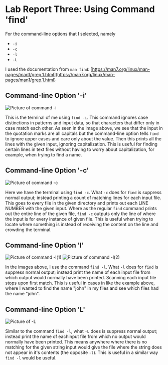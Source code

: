 # Lab Report Three: Using Command 'find'

For the command-line options that I selected, namely 

- `-i`
- `-c`
- `-l`
- `-L`

I used the documentation from `man find`: [https://man7.org/linux/man-pages/man1/grep.1.html](https://man7.org/linux/man-pages/man1/grep.1.html)

## Command-line Option '-i'

![Picture of command -i](https://migelangel04.github.io/cse15l-lab-reports/LabReport3(1).png)

This is the terminal of me using `find -i`. This command ignores case distinctions in patterns and input data, so 
that characters that differ only in case match each other. As seen in the image above, we see that the input in the quotation marks are all capitals 
but the command-line option tells `find` to ignore upper cases and care only about the value. Then this prints all the lines with the given input, ignoring 
capitalization. This is useful for finding certain lines in text files without having to worry about capitalization, for example, when trying to find a name.

## Command-line Option '-c'

![Picture of command -c](https://migelangel04.github.io/cse15l-lab-reports/LabReport3(2).png)

Here we have the terminal using `find -c`. What `-c` does for `find` is suppress normal output; instead printing a count of matching
lines for each input file. This goes to every file in the given directory and prints out each LINE NUMBER with the given input. Where as the regular `find`
command prints out the entire line of the given file, `find -c` outputs only the line of where the input is for every instance of given file. This is useful 
when trying to locate where something is instead of receiving the content on the line and crowding the terminal.

## Command-line Option 'l'

![Picture of command -l(1)](https://migelangel04.github.io/cse15l-lab-reports/LabReport3(3).png)
![Picture of command -l(2)](https://migelangel04.github.io/cse15l-lab-reports/LabReport3(4).png)

In the images above, I use the command `find -l`. What `-l` does for `find` is suppress normal output; instead print the name of each
input file from which output would normally have been printed.  Scanning each input file stops upon first match. This is useful in cases in like the example 
above, where I wanted to find the name "john" in my files and see which files had the name "john".

## Command-line Option 'L'

![Picture of -L](https://migelangel04.github.io/cse15l-lab-reports/LabReport3(5).png)

Similar to the command `find -l`, what `-L` does is suppress normal output; instead print the name of eachinput file from which no output would 
normally have been printed. This means anywhere where there is no matching for the given string input would give the file where the string does not appear
in it's contents (the opposite `-l`). This is useful in a similar way `find -l` would be useful.


